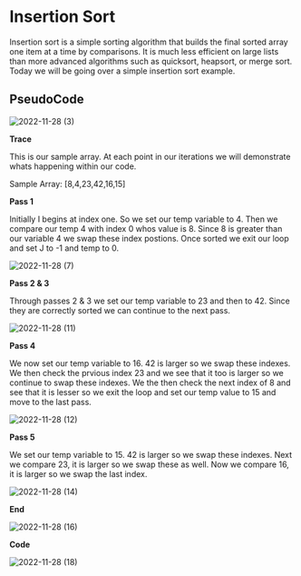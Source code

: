 # Insertion Sort

Insertion sort is a simple sorting algorithm that builds the final sorted array one item at a time by comparisons. It is much less efficient on large lists than more advanced algorithms such as quicksort, heapsort, or merge sort. Today we will be going over a simple insertion sort example.

## PseudoCode

![2022-11-28 (3)](https://user-images.githubusercontent.com/108303424/204435026-eec92ba7-a4a6-4a04-bc17-3380a614a200.png)

**Trace**

This is our sample array. At each point in our iterations we will demonstrate whats happening within our code.

Sample Array: [8,4,23,42,16,15]

**Pass 1**

Initially I begins at index one. So we set our temp variable to 4. Then we compare our temp 4 with index 0 whos value is 8. Since 8 is greater than our variable 4 we swap these index postions. Once sorted we exit our loop and set J to -1 and temp to 0.

![2022-11-28 (7)](https://user-images.githubusercontent.com/108303424/204438994-0e133041-6da0-4a4e-80b3-c8d8de0a69ff.png)

**Pass 2 & 3**

Through passes 2 & 3 we set our temp variable to 23 and then to 42. Since they are correctly sorted we can continue to the next pass.


![2022-11-28 (11)](https://user-images.githubusercontent.com/108303424/204439692-77d6d860-405b-4155-acf5-73dc8c55b472.png)

**Pass 4**

We now set our temp variable to 16. 42 is larger so we swap these indexes. We then check the prvious index 23 and we see that it too is larger so we continue to swap these indexes. We the then check the next index of 8 and see that it is lesser so we exit the loop and set our temp value to 15 and move to the last pass.


![2022-11-28 (12)](https://user-images.githubusercontent.com/108303424/204439913-b0729414-687c-45d6-b08c-839892826598.png)

**Pass 5**

We set our temp variable to 15. 42 is larger so we swap these indexes. Next we compare 23, it is larger so we swap these as well. Now we compare 16, it is larger so we swap the last index.

![2022-11-28 (14)](https://user-images.githubusercontent.com/108303424/204440527-12dc5b73-9f31-4817-8b74-86d5b6fa7557.png)

**End**

![2022-11-28 (16)](https://user-images.githubusercontent.com/108303424/204440802-39235681-60aa-48a2-80d8-52e3289efe35.png)

**Code**

![2022-11-28 (18)](https://user-images.githubusercontent.com/108303424/204443218-69c6be74-527a-49e6-91b4-adfc01606326.png)

